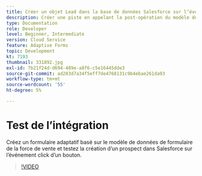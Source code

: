 ```yaml
---
title: Créer un objet Lead dans la base de données Salesforce sur l’événement click d’un bouton
description: Créer une piste en appelant la post-opération du modèle de données de formulaire
type: Documentation
role: Developer
level: Beginner, Intermediate
version: Cloud Service
feature: Adaptive Forms
topic: Development
kt: 7193
thumbnail: 331892.jpg
exl-id: 7b21f24d-d694-489e-a8f6-c5e16445dde3
source-git-commit: ad203d7a34f5eff7de4768131c9b4ebae261da93
workflow-type: tm+mt
source-wordcount: '55'
ht-degree: 5%

---
```


# Test de l’intégration

Créez un formulaire adaptatif basé sur le modèle de données de formulaire de la force de vente et testez la création d’un prospect dans Salesforce sur l’événement click d’un bouton.

>[!VIDEO](https://video.tv.adobe.com/v/331892?quality=12&learn=on)
